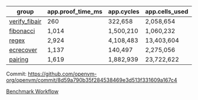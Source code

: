 | group | app.proof_time_ms | app.cycles | app.cells_used | leaf.proof_time_ms | leaf.cycles | leaf.cells_used |
| -- | -- | -- | -- | -- | -- | -- |
| [verify_fibair](https://github.com/openvm-org/openvm/blob/benchmark-results/benchmarks/verify_fibair-8d59a790b35f284538469e3d513f331609a167c4.md) | 260 |  322,658 |  2,058,654 |- | - | - |
| [fibonacci](https://github.com/openvm-org/openvm/blob/benchmark-results/benchmarks/fibonacci-8d59a790b35f284538469e3d513f331609a167c4.md) | 1,014 |  1,500,210 |  1,060,232 | 1,069 |  1,247,987 |  6,727,266 |
| [regex](https://github.com/openvm-org/openvm/blob/benchmark-results/benchmarks/regex-8d59a790b35f284538469e3d513f331609a167c4.md) | 2,924 |  4,108,483 |  13,403,604 | 4,134 |  3,326,687 |  29,597,698 |
| [ecrecover](https://github.com/openvm-org/openvm/blob/benchmark-results/benchmarks/ecrecover-8d59a790b35f284538469e3d513f331609a167c4.md) | 1,137 |  140,497 |  2,275,056 | 3,994 |  2,934,936 |  29,404,728 |
| [pairing](https://github.com/openvm-org/openvm/blob/benchmark-results/benchmarks/pairing-8d59a790b35f284538469e3d513f331609a167c4.md) | 1,619 |  1,882,939 |  23,722,622 | 1,737 |  2,010,458 |  16,451,316 |


Commit: https://github.com/openvm-org/openvm/commit/8d59a790b35f284538469e3d513f331609a167c4

[Benchmark Workflow](https://github.com/openvm-org/openvm/actions/runs/17232095159)
